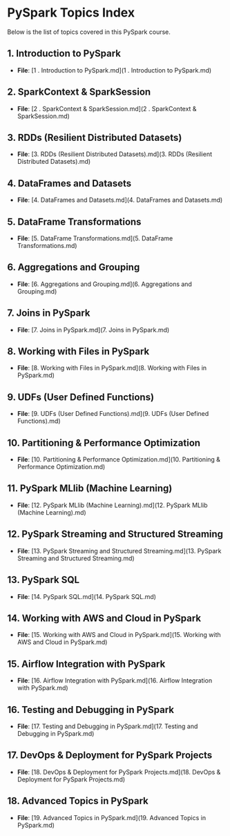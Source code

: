 # PySpark Topics Index

Below is the list of topics covered in this PySpark course.

## 1. Introduction to PySpark
- **File**: [1 . Introduction to PySpark.md](1 . Introduction to PySpark.md)

## 2. SparkContext & SparkSession
- **File**: [2 . SparkContext & SparkSession.md](2 . SparkContext & SparkSession.md)

## 3. RDDs (Resilient Distributed Datasets)
- **File**: [3. RDDs (Resilient Distributed Datasets).md](3. RDDs (Resilient Distributed Datasets).md)

## 4. DataFrames and Datasets
- **File**: [4. DataFrames and Datasets.md](4. DataFrames and Datasets.md)

## 5. DataFrame Transformations
- **File**: [5. DataFrame Transformations.md](5. DataFrame Transformations.md)

## 6. Aggregations and Grouping
- **File**: [6. Aggregations and Grouping.md](6. Aggregations and Grouping.md)

## 7. Joins in PySpark
- **File**: [7. Joins in PySpark.md](7. Joins in PySpark.md)

## 8. Working with Files in PySpark
- **File**: [8. Working with Files in PySpark.md](8. Working with Files in PySpark.md)

## 9. UDFs (User Defined Functions)
- **File**: [9. UDFs (User Defined Functions).md](9. UDFs (User Defined Functions).md)

## 10. Partitioning & Performance Optimization
- **File**: [10. Partitioning & Performance Optimization.md](10. Partitioning & Performance Optimization.md)

## 11. PySpark MLlib (Machine Learning)
- **File**: [12. PySpark MLlib (Machine Learning).md](12. PySpark MLlib (Machine Learning).md)

## 12. PySpark Streaming and Structured Streaming
- **File**: [13. PySpark Streaming and Structured Streaming.md](13. PySpark Streaming and Structured Streaming.md)

## 13. PySpark SQL
- **File**: [14. PySpark SQL.md](14. PySpark SQL.md)

## 14. Working with AWS and Cloud in PySpark
- **File**: [15. Working with AWS and Cloud in PySpark.md](15. Working with AWS and Cloud in PySpark.md)

## 15. Airflow Integration with PySpark
- **File**: [16. Airflow Integration with PySpark.md](16. Airflow Integration with PySpark.md)

## 16. Testing and Debugging in PySpark
- **File**: [17. Testing and Debugging in PySpark.md](17. Testing and Debugging in PySpark.md)

## 17. DevOps & Deployment for PySpark Projects
- **File**: [18. DevOps & Deployment for PySpark Projects.md](18. DevOps & Deployment for PySpark Projects.md)

## 18. Advanced Topics in PySpark
- **File**: [19. Advanced Topics in PySpark.md](19. Advanced Topics in PySpark.md)
